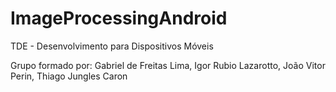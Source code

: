 # ImageProcessingAndroid
TDE - Desenvolvimento para Dispositivos Móveis


Grupo formado por: Gabriel de Freitas Lima, Igor Rubio Lazarotto, João Vitor Perin, Thiago Jungles Caron
